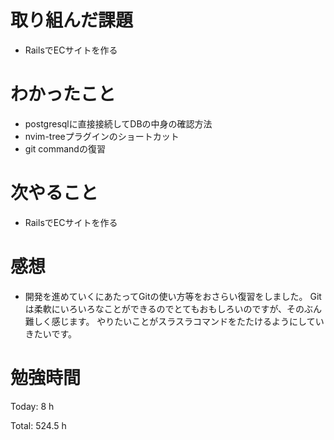 # 取り組んだ課題
- RailsでECサイトを作る

# わかったこと
- postgresqlに直接接続してDBの中身の確認方法
- nvim-treeプラグインのショートカット
- git commandの復習
  
# 次やること
- RailsでECサイトを作る

# 感想
- 開発を進めていくにあたってGitの使い方等をおさらい復習をしました。
Gitは柔軟にいろいろなことができるのでとてもおもしろいのですが、そのぶん難しく感じます。
やりたいことがスラスラコマンドをたたけるようにしていきたいです。

# 勉強時間
Today: 8 h

Total: 524.5 h
